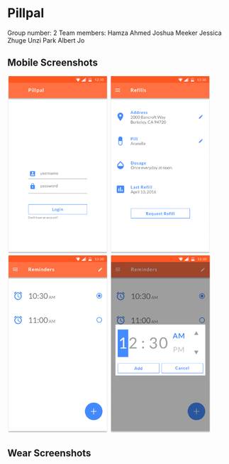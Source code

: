 # Pillpal
Group number: 2
Team members:
Hamza Ahmed
Joshua Meeker
Jessica Zhuge
Unzi Park
Albert Jo

## Mobile Screenshots

<img src="screenshots/login_page.png" height="400" alt="Screenshot"/>
<img src="screenshots/refills_page.png" height="400" alt="Screenshot"/>
<img src="screenshots/reminders_page.png" height="400" alt="Screenshot"/>

<img src="screenshots/add_reminder.png" height="400" alt="Screenshot"/>

## Wear Screenshots
